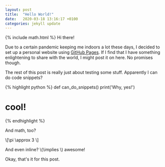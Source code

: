 ```yaml
---
layout: post
title:  "Hello World!"
date:   2020-03-18 13:16:17 +0100
categories: jekyll update
---
```

{% include math.html %}
Hi there!

Due to a certain pandemic keeping me indoors a lot these days, I decided to set up a personal website using [GitHub Pages](https://pages.github.com/).
If I find that I have something enlightening to share with the world, I might post it on here. No promises though.

The rest of this post is really just about testing some stuff.
Apparently I can do code snippets?

{% highlight python %}
def can_do_snippets()
    print('Why, yes!')

# cool!
{% endhighlight %}

And math, too?

\\[\pi \approx 3 \\]

And even inline? \\(\implies \\) awesome!

Okay, that's it for this post.
